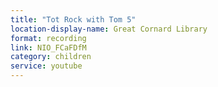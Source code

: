 ```yaml
---
title: "Tot Rock with Tom 5"
location-display-name: Great Cornard Library
format: recording
link: NIO_FCaFDfM
category: children
service: youtube
---
```

